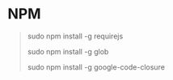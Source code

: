NPM
===

> sudo npm install -g requirejs
>
> sudo npm install -g glob
>
> sudo npm install -g google-code-closure
